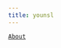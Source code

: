```yaml
---
title: younsl
---
```


[`About`](/about/)

<!--
  [ Blog 글 작성 규칙 ]
  1. 일반적으로 제목에서 각 단어의 첫 글자를 대문자로 쓰는 것이 좋습니다. 이렇게 하면 제목이 눈에 더 잘 띄고 읽기 쉽게 됩니다. 
-->